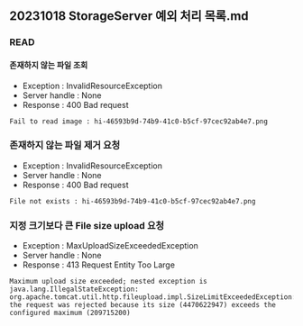## 20231018 StorageServer 예외 처리 목록.md

### READ

#### 존재하지 않는 파일 조회
- Exception : InvalidResourceException
- Server handle : None
- Response : 400 Bad request
```
Fail to read image : hi-46593b9d-74b9-41c0-b5cf-97cec92ab4e7.png
```

### 존재하지 않는 파일 제거 요청
- Exception : InvalidResourceException
- Server handle : None
- Response : 400 Bad request
```
File not exists : hi-46593b9d-74b9-41c0-b5cf-97cec92ab4e7.png
```

### 지정 크기보다 큰 File size upload 요청
- Exception : MaxUploadSizeExceededException
- Server handle : None
- Response : 413 Request Entity Too Large
```
Maximum upload size exceeded; nested exception is java.lang.IllegalStateException: org.apache.tomcat.util.http.fileupload.impl.SizeLimitExceededException: the request was rejected because its size (4470622947) exceeds the configured maximum (209715200)
```

